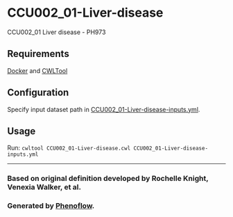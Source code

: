# CCU002_01-Liver-disease

CCU002_01 Liver disease - PH973

## Requirements

[Docker](https://docs.docker.com/install/) and [CWLTool](https://github.com/common-workflow-language/cwltool#install)

## Configuration

Specify input dataset path in [CCU002_01-Liver-disease-inputs.yml](CCU002_01-Liver-disease-inputs.yml).

## Usage

Run: `cwltool CCU002_01-Liver-disease.cwl CCU002_01-Liver-disease-inputs.yml`

***

### Based on original definition developed by Rochelle Knight, Venexia Walker, et al.
### Generated by [Phenoflow](https://kclhi.org/phenoflow).
